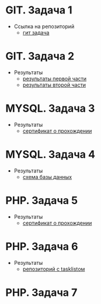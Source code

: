 # GIT. Задача 1
* Ссылка на репозиторий
    * [гит задача](https://github.com/AntonMarkin/hello)
# GIT. Задача 2
* Результаты
    * [результаты первой части](https://github.com/AntonMarkin/q-digital_internship/blob/main/task2/part1.jpg)
    * [результаты второй части](https://github.com/AntonMarkin/q-digital_internship/blob/main/task2/part2.jpg)
# MYSQL. Задача 3
* Результаты
    * [сертификат о прохождении](https://www.sololearn.com/certificates/CC-EQIT9Q87)
# MYSQL. Задача 4
* Результаты
    * [схема базы данных](https://github.com/AntonMarkin/q-digital_internship/blob/main/task4/db_scheme.jpg)
# PHP. Задача 5
* Результаты
    * [сертификат о прохождении](https://www.sololearn.com/certificates/CT-BCHZPM4K)
# PHP. Задача 6
* Результаты
    * [репозиторий с tasklistом](https://github.com/AntonMarkin/task-6)
# PHP. Задача 7